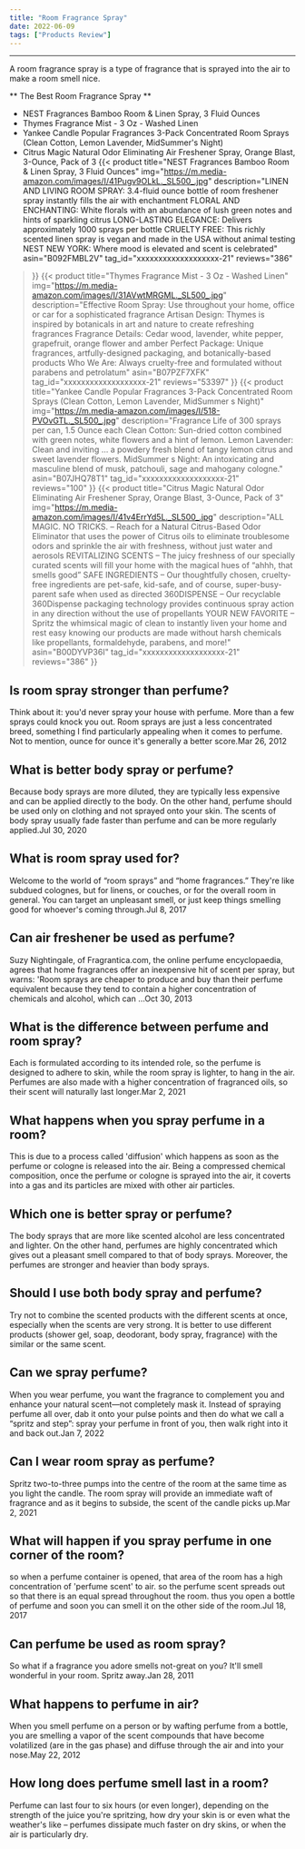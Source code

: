```yaml
---
title: "Room Fragrance Spray"
date: 2022-06-09
tags: ["Products Review"]
---
```


---


A room fragrance spray is a type of fragrance that is sprayed into the air to make a room smell nice.

** The Best Room Fragrance Spray **
* NEST Fragrances Bamboo Room & Linen Spray, 3 Fluid Ounces
* Thymes Fragrance Mist - 3 Oz - Washed Linen
* Yankee Candle Popular Fragrances 3-Pack Concentrated Room Sprays (Clean Cotton, Lemon Lavender, MidSummer's Night)
* Citrus Magic Natural Odor Eliminating Air Freshener Spray, Orange Blast, 3-Ounce, Pack of 3
{{< product 
title="NEST Fragrances Bamboo Room & Linen Spray, 3 Fluid Ounces"
img="https://m.media-amazon.com/images/I/41Pugv9OLkL._SL500_.jpg"
description="LINEN AND LIVING ROOM SPRAY: 3.4-fluid ounce bottle of room freshener spray instantly fills the air with enchantment FLORAL AND ENCHANTING: White florals with an abundance of lush green notes and hints of sparkling citrus LONG-LASTING ELEGANCE: Delivers approximately 1000 sprays per bottle CRUELTY FREE: This richly scented linen spray is vegan and made in the USA without animal testing NEST NEW YORK: Where mood is elevated and scent is celebrated"
asin="B092FMBL2V"
tag_id="xxxxxxxxxxxxxxxxxxx-21"
reviews="386"
>}} 
{{< product 
title="Thymes Fragrance Mist - 3 Oz - Washed Linen"
img="https://m.media-amazon.com/images/I/31AVwtMRGML._SL500_.jpg"
description="Effective Room Spray: Use throughout your home, office or car for a sophisticated fragrance Artisan Design: Thymes is inspired by botanicals in art and nature to create refreshing fragrances Fragrance Details: Cedar wood, lavender, white pepper, grapefruit, orange flower and amber Perfect Package: Unique fragrances, artfully-designed packaging, and botanically-based products Who We Are: Always cruelty-free and formulated without parabens and petrolatum"
asin="B07PZF7XFK"
tag_id="xxxxxxxxxxxxxxxxxxx-21"
reviews="53397"
>}} 
{{< product 
title="Yankee Candle Popular Fragrances 3-Pack Concentrated Room Sprays (Clean Cotton, Lemon Lavender, MidSummer s Night)"
img="https://m.media-amazon.com/images/I/518-PVOvGTL._SL500_.jpg"
description="Fragrance Life of 300 sprays per can, 1.5 Ounce each Clean Cotton: Sun-dried cotton combined with green notes, white flowers and a hint of lemon. Lemon Lavender: Clean and inviting … a powdery fresh blend of tangy lemon citrus and sweet lavender flowers. MidSummer s Night: An intoxicating and masculine blend of musk, patchouli, sage and mahogany cologne."
asin="B07JHQ78T1"
tag_id="xxxxxxxxxxxxxxxxxxx-21"
reviews="100"
>}} 
{{< product 
title="Citrus Magic Natural Odor Eliminating Air Freshener Spray, Orange Blast, 3-Ounce, Pack of 3"
img="https://m.media-amazon.com/images/I/41v4ErrYd5L._SL500_.jpg"
description="ALL MAGIC. NO TRICKS. – Reach for a Natural Citrus-Based Odor Eliminator that uses the power of Citrus oils to eliminate troublesome odors and sprinkle the air with freshness, without just water and aerosols REVITALIZING SCENTS – The juicy freshness of our specially curated scents will fill your home with the magical hues of “ahhh, that smells good” SAFE INGREDIENTS – Our thoughtfully chosen, cruelty-free ingredients are pet-safe, kid-safe, and of course, super-busy-parent safe when used as directed 360DISPENSE – Our recyclable 360Dispense packaging technology provides continuous spray action in any direction without the use of propellants YOUR NEW FAVORITE – Spritz the whimsical magic of clean to instantly liven your home and rest easy knowing our products are made without harsh chemicals like propellants, formaldehyde, parabens, and more!"
asin="B00DYVP36I"
tag_id="xxxxxxxxxxxxxxxxxxx-21"
reviews="386"
>}} 
## Is room spray stronger than perfume?
Think about it: you'd never spray your house with perfume. More than a few sprays could knock you out. Room sprays are just a less concentrated breed, something I find particularly appealing when it comes to perfume. Not to mention, ounce for ounce it's generally a better score.Mar 26, 2012

## What is better body spray or perfume?
Because body sprays are more diluted, they are typically less expensive and can be applied directly to the body. On the other hand, perfume should be used only on clothing and not sprayed onto your skin. The scents of body spray usually fade faster than perfume and can be more regularly applied.Jul 30, 2020

## What is room spray used for?
Welcome to the world of “room sprays” and “home fragrances.” They're like subdued colognes, but for linens, or couches, or for the overall room in general. You can target an unpleasant smell, or just keep things smelling good for whoever's coming through.Jul 8, 2017

## Can air freshener be used as perfume?
Suzy Nightingale, of Fragrantica.com, the online perfume encyclopaedia, agrees that home fragrances offer an inexpensive hit of scent per spray, but warns: 'Room sprays are cheaper to produce and buy than their perfume equivalent because they tend to contain a higher concentration of chemicals and alcohol, which can ...Oct 30, 2013

## What is the difference between perfume and room spray?
Each is formulated according to its intended role, so the perfume is designed to adhere to skin, while the room spray is lighter, to hang in the air. Perfumes are also made with a higher concentration of fragranced oils, so their scent will naturally last longer.Mar 2, 2021

## What happens when you spray perfume in a room?
This is due to a process called 'diffusion' which happens as soon as the perfume or cologne is released into the air. Being a compressed chemical composition, once the perfume or cologne is sprayed into the air, it coverts into a gas and its particles are mixed with other air particles.

## Which one is better spray or perfume?
The body sprays that are more like scented alcohol are less concentrated and lighter. On the other hand, perfumes are highly concentrated which gives out a pleasant smell compared to that of body sprays. Moreover, the perfumes are stronger and heavier than body sprays.

## Should I use both body spray and perfume?
Try not to combine the scented products with the different scents at once, especially when the scents are very strong. It is better to use different products (shower gel, soap, deodorant, body spray, fragrance) with the similar or the same scent.

## Can we spray perfume?
When you wear perfume, you want the fragrance to complement you and enhance your natural scent—not completely mask it. Instead of spraying perfume all over, dab it onto your pulse points and then do what we call a “spritz and step”: spray your perfume in front of you, then walk right into it and back out.Jan 7, 2022

## Can I wear room spray as perfume?
Spritz two-to-three pumps into the centre of the room at the same time as you light the candle. The room spray will provide an immediate waft of fragrance and as it begins to subside, the scent of the candle picks up.Mar 2, 2021

## What will happen if you spray perfume in one corner of the room?
so when a perfume container is opened, that area of the room has a high concentration of 'perfume scent' to air. so the perfume scent spreads out so that there is an equal spread throughout the room. thus you open a bottle of perfume and soon you can smell it on the other side of the room.Jul 18, 2017

## Can perfume be used as room spray?
So what if a fragrance you adore smells not-great on you? It'll smell wonderful in your room. Spritz away.Jan 28, 2011

## What happens to perfume in air?
When you smell perfume on a person or by wafting perfume from a bottle, you are smelling a vapor of the scent compounds that have become volatilized (are in the gas phase) and diffuse through the air and into your nose.May 22, 2012

## How long does perfume smell last in a room?
Perfume can last four to six hours (or even longer), depending on the strength of the juice you're spritzing, how dry your skin is or even what the weather's like – perfumes dissipate much faster on dry skins, or when the air is particularly dry.

